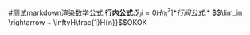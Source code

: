 #测试markdown渲染数学公式
**行内公式:**$\sum_ii = 0Hn_i^2]$\**行间公式:**
$$\lim_in \rightarrow + \inftyH\frac{1}H{n}}$$OKOK
